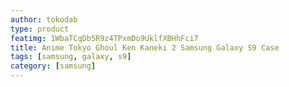 ```yaml
---
author: tokodab
type: product
featimg: 1WbaTCqDb5R9z4TPxmDo9UklfXBHhFci7
title: Anime Tokyo Ghoul Ken Kaneki 2 Samsung Galaxy S9 Case
tags: [samsung, galaxy, s9]
category: [samsung]
---
```


